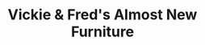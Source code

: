 ---
title: "Vickie & Fred's Almost New Furniture"
url: /chiefland/vickie-and-freds-almost-new-furniture/
shop: furniture
---